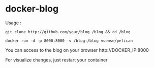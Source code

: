 # docker-blog

Usage :

 ```
 git clone http://github.com/your/blog /blog && cd /blog

 docker run -d -p 8000:8000 -v /blog:/blog vsense/pelican
 ```

 You can access to the blog on your browser http://DOCKER_IP:8000

 For visualize changes, just restart your container
